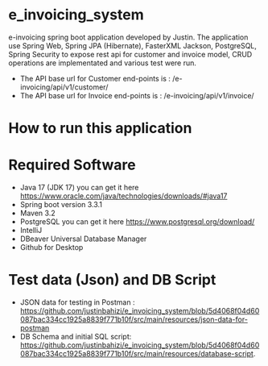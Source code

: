 # e_invoicing_system
e-invoicing spring boot application developed by Justin. 
The application use Spring Web, Spring JPA (Hibernate), FasterXML Jackson, PostgreSQL, Spring Security to expose rest api for customer and invoice model,
CRUD operations are implementated and various test were run.

- The API base url for Customer end-points is : /e-invoicing/api/v1/customer/
- The API base url for Invoice end-points is : /e-invoicing/api/v1/invoice/

# How to run this application

# Required Software

- Java 17 (JDK 17) you can get it here https://www.oracle.com/java/technologies/downloads/#java17
- Spring boot version 3.3.1
- Maven 3.2
- PostgreSQL you can get it here https://www.postgresql.org/download/
- IntelliJ
- DBeaver Universal Database Manager
- Github for Desktop

# Test data (Json) and DB Script

- JSON data for testing in Postman : https://github.com/justinbahizi/e_invoicing_system/blob/5d4068f04d60087bac334cc1925a8839f771b10f/src/main/resources/json-data-for-postman
- DB Schema and initial SQL script:  https://github.com/justinbahizi/e_invoicing_system/blob/5d4068f04d60087bac334cc1925a8839f771b10f/src/main/resources/database-script.

